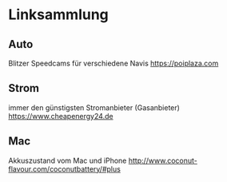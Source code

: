 
# Linksammlung


## Auto
Blitzer Speedcams für verschiedene Navis
https://poiplaza.com

## Strom
immer den günstigsten Stromanbieter (Gasanbieter)
https://www.cheapenergy24.de

## Mac
Akkuszustand vom Mac und iPhone
http://www.coconut-flavour.com/coconutbattery/#plus
